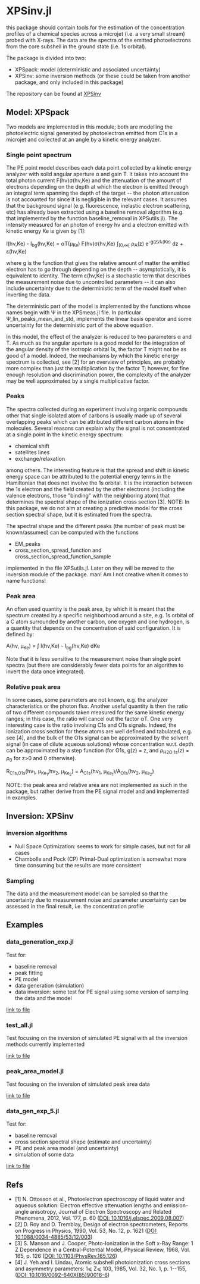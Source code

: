 # XPSinv.jl
  this package should contain tools for the estimation of the concentration profiles of a  chemical species across a microjet (i.e. a very small stream) probed with X-rays. The data are the spectra of the emitted photoelectrons from the core subshell in the ground state (i.e. 1s orbital).

The package is divided into two:

- XPSpack: model (deterministic and associated uncertainty)
- XPSinv:  some inversion methods (or these could be taken from another package, and only included in this package)

The repository can be found at [XPSinv](https://github.com/Center-for-Atmospheric-Research-ATMOS/XPS-depth-inv)

## Model: XPSpack
Two models are implemented in this module; both are modelling the photoelectric signal generated by photoelectron emitted from C1s in a microjet and collected at an angle by a kinetic energy analyzer.
### Single point spectrum
The PE point model describes each data point collected by a kinetic energy analyzer with solid angular aperture &alpha; and gain T. It takes into account the total photon current F(h&nu;)&sigma;(h&nu;,Ke) and the attenuation of the amount of electrons depending on the depth at which the electron is emitted through an integral term spanning  the depth of the target -- the photon attenuation is not accounted for since it is negligible in the relevant cases. It assumes that the background signal (e.g. fluorescence, inelastic electron scattering, etc) has already been extracted using a baseline removal algorithm (e.g. that implemented by the function baseline_removal in XPSutils.jl). The intensity measured for an photon of energy h&nu; and a electron emitted with kinetic energy Ke is given by [1]:

I(h&nu;,Ke) - I<sub>bg</sub>(h&nu;,Ke) = &alpha;T(&mu;<sub>Ke</sub>) F(h&nu;)&sigma;(h&nu;,Ke) &int;<sub>[0,&infin;[</sub> &rho;<sub>A</sub>(z) e<sup>-g(z)&frasl;&lambda;(Ke)</sup> dz +  &epsilon;(h&nu;,Ke)

where g is the function that gives the relative amount of matter the emitted electron has to go through depending on the depth -- asymptotically, it is equivalent to identity.
The term &epsilon;(h&nu;,Ke) is a stochastic term that describes the measurement noise due to uncontrolled parameters -- it can also include uncertainty due to the deterministic term of the model itself when inverting the data.

The deterministic part of the model is implemented by the functions whose names begin with &Psi; in the XPSmeas.jl file. In particular Ψ_lin_peaks_mean_and_std, implements the linear basis operator and some uncertainty for the deterministic part of the above equation.

In this model, the effect of the analyzer is reduced to two parameters &alpha; and T. As much as the angular aperture is a good model for the integration of the angular density of the isotropic orbital 1s, the factor T might not be as good of a model. Indeed, the mechanisms by which the kinetic energy spectrum is collected, see [2] for an overview of principles, are probably more complex than just the multiplication by the factor T; however, for fine enough resolution and discrimination power, the complexity of the analyzer may be well approximated by a single multiplicative factor.

### Peaks
The spectra collected during an experiment involving organic compounds other that single isolated atom of carbons is usually made up of several overlapping peaks which can be attributed different carbon atoms in the molecules. Several reasons can explain why the signal is not concentrated at a single point in the kinetic energy spectrum:

- chemical shift
- satellites lines
- exchange/relaxation

among others. The interesting feature is that the spread and shift in kinetic energy space can be attributed to the potential energy terms in the Hamiltonian that does not involve the 1s orbital. It is the interaction between the 1s electron and the field created by the other electrons (including the valence electrons, those "binding" with the neighboring atom) that determines the spectral shape of the ionization cross section [3].
NOTE: In this package, we do not aim at creating a predictive model for the cross section spectral shape, but it is estimated from the spectra.

The spectral shape and the different peaks (the number of peak must be known/assumed) can be computed with the functions

- EM_peaks
- cross_section_spread_function and cross_section_spread_function_sample

implemented in the file XPSutils.jl. Later on they will be moved to the inversion module of the package.
man! Am I not creative when it comes to name functions!

### Peak area
An often used quantity  is the peak area, by which it is meant that the spectrum created by a specific neighborhood around a site, e.g. 1s orbital of a C atom surrounded by another carbon, one oxygen and one hydrogen, is a quantity that depends on the concentration of said configuration. It is defined by:

A(h&nu;, &mu;<sub>Ke</sub>) = &int; I(h&nu;,Ke) - I<sub>bg</sub>(h&nu;,Ke) dKe

Note that it is less sensitive to the measurement noise than single point spectra (but there are considerably fewer data points for an algorithm to invert the data once integrated).

### Relative peak area
In some cases, some parameters are not known, e.g. the analyzer characteristics or the photon flux. Another useful quantity is then the ratio of two different compounds taken measured for the same kinetic energy ranges; in this case, the ratio will cancel out the factor &alpha;T.
One very interesting case is the ratio involving C1s and O1s signals. Indeed, the ionization cross section for these atoms are well defined and tabulated, e.g. see [4], and the bulk of the O1s signal can be approximated by the solvent signal (in case of dilute aqueous solutions) whose concentration w.r.t. depth can be approximated by a step function (for O1s, g(z) = z, and &rho;<sub>H2O 1s</sub>(z) = &rho;<sub>0</sub> for z>0 and 0 otherwise).

R<sub>C1s,O1s</sub>(h&nu;<sub>1</sub>, &mu;<sub>Ke<sub>1</sub></sub>,h&nu;<sub>2</sub>, &mu;<sub>Ke<sub>2</sub></sub>) = A<sub>C1s</sub>(h&nu;<sub>1</sub>, &mu;<sub>Ke<sub>1</sub></sub>)/A<sub>O1s</sub>(h&nu;<sub>2</sub>, &mu;<sub>Ke<sub>2</sub></sub>)

NOTE: the peak area and relative area are not implemented as such in the package, but rather derive from the PE signal model and and implemented in examples.

## Inversion: XPSinv

### inversion algorithms

- Null Space Optimization: seems to work for simple cases, but not for all cases
- Chambolle and Pock (CP) Primal-Dual optimization is somewhat more time consuming but the results are more consistent

### Sampling

The data and the measurement model can be sampled so that the uncertainty due to measurement noise and parameter uncertainty can be assessed in the final result, i.e. the concentration profile

## Examples

### data_generation_exp.jl

Test for:

- baseline removal
- peak fitting
- PE model
- data generation (simulation)
- data inversion: some test for PE signal using some version of sampling the data and the model

[link to file](test/data_generation_exp.jl)

### test_all.jl

Test focusing on the inversion of simulated PE signal with all the inversion methods currently implemented

[link to file](test/test_all.jl)

### peak_area_model.jl

Test focusing on the inversion of simulated peak area data

[link to file](test/peak_area_model.jl)

### data_gen_exp_5.jl

Test for:

- baseline removal
- cross section spectral shape (estimate and uncertainty)
- PE and peak area model (and uncertainty)
- simulation of some data

[link to file](test/data_gen_exp_5.jl)

## Refs

- [1] N. Ottosson et al., Photoelectron spectroscopy of liquid water and aqueous solution: Electron effective attenuation lengths and emission-angle anisotropy, Journal of Electron Spectroscopy and Related Phenomena, 2012, Vol. 177, p. 60 ([DOI: 10.1016/j.elspec.2009.08.007](https://www.doi.org/10.1016/j.elspec.2009.08.007))
- [2] D. Roy and D. Tremblay, Design of electron spectrometers, Reports on Progress in Physics, 1990, Vol. 53, No. 12, p. 1621 ([DOI: 10.1088/0034-4885/53/12/003](https://www.doi.org/10.1088/0034-4885/53/12/003))
- [3] S. Manson and J. Cooper, Photo-Ionization in the Soft x-Ray Range: 1 Z Dependence in a Central-Potential Model, Physical Review, 1968, Vol. 165, p. 126 ([DOI: 10.1103/PhysRev.165.126](https://www.doi.org/10.1103/PhysRev.165.126))
- [4] J. Yeh and I. Lindau, Atomic subshell photoionization cross sections and asymmetry parameters: 1⩽ Z⩽ 103, 1985, Vol. 32, No. 1, p. 1--155, ([DOI: 10.1016/0092-640X(85)90016-6](https://www.doi.org/10.1016/0092-640X\(85\)90016-6))
